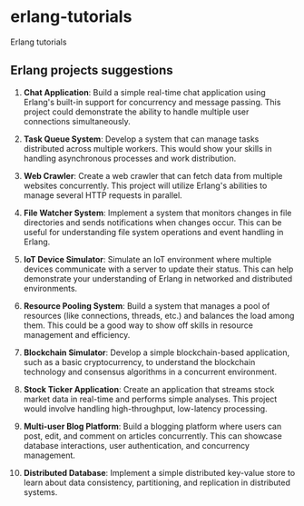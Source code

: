 # erlang-tutorials

Erlang tutorials

## Erlang projects suggestions

1. **Chat Application**: Build a simple real-time chat application using Erlang's built-in support for concurrency and message passing. This project could demonstrate the ability to handle multiple user connections simultaneously.

2. **Task Queue System**: Develop a system that can manage tasks distributed across multiple workers. This would show your skills in handling asynchronous processes and work distribution.

3. **Web Crawler**: Create a web crawler that can fetch data from multiple websites concurrently. This project will utilize Erlang's abilities to manage several HTTP requests in parallel.

4. **File Watcher System**: Implement a system that monitors changes in file directories and sends notifications when changes occur. This can be useful for understanding file system operations and event handling in Erlang.

5. **IoT Device Simulator**: Simulate an IoT environment where multiple devices communicate with a server to update their status. This can help demonstrate your understanding of Erlang in networked and distributed environments.

6. **Resource Pooling System**: Build a system that manages a pool of resources (like connections, threads, etc.) and balances the load among them. This could be a good way to show off skills in resource management and efficiency.

7. **Blockchain Simulator**: Develop a simple blockchain-based application, such as a basic cryptocurrency, to understand the blockchain technology and consensus algorithms in a concurrent environment.

8. **Stock Ticker Application**: Create an application that streams stock market data in real-time and performs simple analyses. This project would involve handling high-throughput, low-latency processing.

9. **Multi-user Blog Platform**: Build a blogging platform where users can post, edit, and comment on articles concurrently. This can showcase database interactions, user authentication, and concurrency management.

10. **Distributed Database**: Implement a simple distributed key-value store to learn about data consistency, partitioning, and replication in distributed systems.
